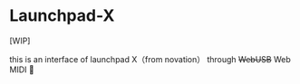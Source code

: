 # Launchpad-X

[WIP]

this is an interface of launchpad X（from novation） through ~~WebUSB~~ Web MIDI 🤯
